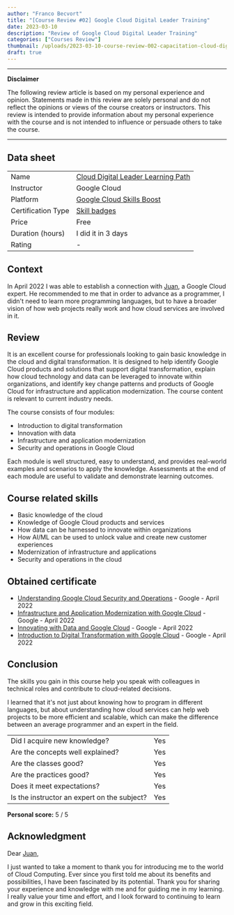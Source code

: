 ```yaml
---
author: "Franco Becvort"
title: "[Course Review #02] Google Cloud Digital Leader Training"
date: 2023-03-10
description: "Review of Google Cloud Digital Leader Training"
categories: ["Courses Review"]
thumbnail: /uploads/2023-03-10-course-review-002-capacitation-cloud-digital-leader/gcloud.png
draft: true
---
```


---

**Disclaimer**

The following review article is based on my personal experience and opinion. Statements made in this review are solely personal and do not reflect the opinions or views of the course creators or instructors. This review is intended to provide information about my personal experience with the course and is not intended to influence or persuade others to take the course.

---

## Data sheet

|                    |                                                                                                       |
| ------------------ | ----------------------------------------------------------------------------------------------------- |
| Name               | [Cloud Digital Leader Learning Path](https://www.cloudskillsboost.google/paths/9?hl=es-419&locale=en) |
| Instructor         | Google Cloud                                                                                          |
| Platform           | [Google Cloud Skills Boost](https://www.cloudskillsboost.google/)                                     |
| Certification Type | [Skill badges](https://cloud.google.com/training/badges)                                              |
| Price              | Free                                                                                                  |
| Duration \(hours\) | I did it in 3 days                                                                                    |
| Rating             | -                                                                                                     |

## Context

In April 2022 I was able to establish a connection with [Juan](https://www.linkedin.com/in/juanjoserodriguezv/), a Google Cloud expert. He recommended to me that in order to advance as a programmer, I didn't need to learn more programming languages, but to have a broader vision of how web projects really work and how cloud services are involved in it.

## Review

It is an excellent course for professionals looking to gain basic knowledge in the cloud and digital transformation. It is designed to help identify Google Cloud products and solutions that support digital transformation, explain how cloud technology and data can be leveraged to innovate within organizations, and identify key change patterns and products of Google Cloud for infrastructure and application modernization. The course content is relevant to current industry needs.

The course consists of four modules:

- Introduction to digital transformation
- Innovation with data
- Infrastructure and application modernization
- Security and operations in Google Cloud

Each module is well structured, easy to understand, and provides real-world examples and scenarios to apply the knowledge. Assessments at the end of each module are useful to validate and demonstrate learning outcomes.

## Course related skills

- Basic knowledge of the cloud
- Knowledge of Google Cloud products and services
- How data can be harnessed to innovate within organizations
- How AI/ML can be used to unlock value and create new customer experiences
- Modernization of infrastructure and applications
- Security and operations in the cloud

## Obtained certificate

- [Understanding Google Cloud Security and Operations](https://www.cloudskillsboost.google/public_profiles/b4d1ce00-019d-4ec0-8446-c2f412dd0cd1/badges/1825709?utm_medium=social&utm_source=linkedin&utm_campaign=ql-social-share) - Google - April 2022
- [Infrastructure and Application Modernization with Google Cloud](https://www.cloudskillsboost.google/public_profiles/b4d1ce00-019d-4ec0-8446-c2f412dd0cd1/badges/1823577?utm_medium=social&utm_source=linkedin&utm_campaign=ql-social-share) - Google - April 2022
- [Innovating with Data and Google Cloud](https://www.cloudskillsboost.google/public_profiles/b4d1ce00-019d-4ec0-8446-c2f412dd0cd1/badges/1823373) - Google - April 2022
- [Introduction to Digital Transformation with Google Cloud](https://www.cloudskillsboost.google/public_profiles/b4d1ce00-019d-4ec0-8446-c2f412dd0cd1/badges/1821618?utm_medium=social&utm_source=linkedin&utm_campaign=ql-social-share) - Google - April 2022

## Conclusion

The skills you gain in this course help you speak with colleagues in technical roles and contribute to cloud-related decisions.

I learned that it's not just about knowing how to program in different languages, but about understanding how cloud services can help web projects to be more efficient and scalable, which can make the difference between an average programmer and an expert in the field.

|                                             |     |
| ------------------------------------------- | --- |
| Did I acquire new knowledge?                | Yes |
| Are the concepts well explained?            | Yes |
| Are the classes good?                       | Yes |
| Are the practices good?                     | Yes |
| Does it meet expectations?                  | Yes |
| Is the instructor an expert on the subject? | Yes |

**Personal score:** 5 / 5

## Acknowledgment

Dear [Juan](https://www.linkedin.com/in/juanjoserodriguezv/),

I just wanted to take a moment to thank you for introducing me to the world of Cloud Computing. Ever since you first told me about its benefits and possibilities, I have been fascinated by its potential. Thank you for sharing your experience and knowledge with me and for guiding me in my learning. I really value your time and effort, and I look forward to continuing to learn and grow in this exciting field.
